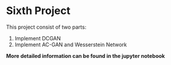 # Sixth Project
This project consist of two parts:  
1. Implement DCGAN
2. Implement AC-GAN and Wesserstein Network
  
**More detailed information can be found in the jupyter notebook**
